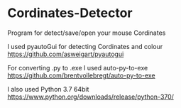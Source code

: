 # Cordinates-Detector
Program for detect/save/open your mouse Cordinates

I used pyautoGui for detecting Cordinates and colour
https://github.com/asweigart/pyautogui

For converting .py to .exe I used auto-py-to-exe
https://github.com/brentvollebregt/auto-py-to-exe

I also used Python 3.7 64bit
https://www.python.org/downloads/release/python-370/
